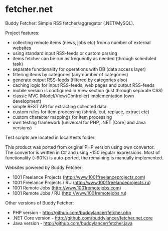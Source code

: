 # fetcher.net
Buddy Fetcher: Simple RSS fetcher/aggregator (.NET/MySQL).

Project features:
- collecting remote items (news, jobs etc) from a number of external websites
- using standard input RSS-feeds or custom parsing
- items fetcher can be run as frequently as needed (through scheduled task)
- separate functionality for operations with DB (data access layer)
- filtering items by categories (any number of categories)
- generate output RSS-feeds (filtered by categories also)
- caching logic for input RSS-feeds, web pages and output RSS-feeds
- mobile version is configured in View section (just through separate CSS)
- classic MVC (Model/View/Controller) implementation (own development)
- simple REST API for extracting collected data
- custom rules for item processing (shrink, cut, replace, extract etc)
- custom character mappings for item processing
- own testing framework (universal for PHP, .NET [Core] and Java versions)

Test scripts are located in local/tests folder.

This product was ported from original PHP version using own convertor.
The convertor is written in C# and using ~150 regular expressions.
Most of functionality (~90%) is auto-ported, the remaining is manually implemented.

Websites powered by Buddy Fetcher:
- 1001 Freelance Projects (http://www.1001freelanceprojects.com)
- 1001 Freelance Projects / RU (http://www.1001freelanceprojects.ru)
- 1001 Remote Jobs (http://www.1001remotejobs.com)
- 1001 Remote Jobs / RU (http://www.1001remotejobs.ru)

Other versions of Buddy Fetcher:
- PHP version - http://github.com/buddylancer/fetcher.php
- .NET Core version - http://github.com/buddylancer/fetcher.net.core
- Java version - http://github.com/buddylancer/fetcher.java

